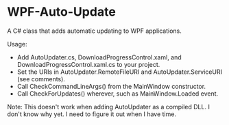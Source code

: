 # WPF-Auto-Update
A C# class that adds automatic updating to WPF applications.

Usage:
* Add AutoUpdater.cs, DownloadProgressControl.xaml, and DownloadProgressControl.xaml.cs to your project.
* Set the URIs in AutoUpdater.RemoteFileURI and AutoUpdater.ServiceURI (see comments).
* Call CheckCommandLineArgs() from the MainWindow constructor.
* Call CheckForUpdates() wherever, such as MainWindow.Loaded event.

Note: This doesn't work when adding AutoUpdater as a compiled DLL.  I don't know why yet.  I need to figure it out when I have time.
